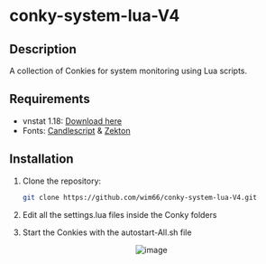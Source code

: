 # conky-system-lua-V4

## Description
A collection of Conkies for system monitoring using Lua scripts.

## Requirements
- vnstat 1.18: [Download here](https://github.com/vergoh/vnstat/releases/tag/v1.18)
- Fonts: [Candlescript](https://www.dafont.com/candlescript.font) & [Zekton](https://www.dafont.com/zekton.font)

## Installation
1. Clone the repository:
   ```sh
   git clone https://github.com/wim66/conky-system-lua-V4.git

2. Edit all the settings.lua files inside the Conky folders

3. Start the Conkies with the autostart-All.sh file

<p align="center"> <img src="https://github.com/wim66/conky-system-lua-V4/blob/main/preview.png" alt="image"></p>